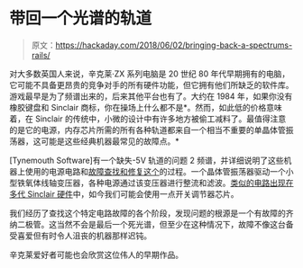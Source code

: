 # 带回一个光谱的轨道

> 原文：<https://hackaday.com/2018/06/02/bringing-back-a-spectrums-rails/>

对大多数英国人来说，辛克莱·ZX 系列电脑是 20 世纪 80 年代早期拥有的电脑，它可能不具备更昂贵的竞争对手的所有硬件功能，但它拥有他们所缺乏的软件库。游戏最早是为了频谱出来的，后来其他平台也有了。大约在 1984 年，如果你没有橡胶键盘和 Sinclair 商标，你在操场上什么都不是*。然而，如此低的价格意味着，在 Sinclair 的传统中，小微的设计中有许多地方被偷工减料了。最值得注意的是它的电源，内存芯片所需的所有各种轨道都来自一个相当不重要的单晶体管振荡器，这可能是这些经典机器最常见的故障点。*

[Tynemouth Software]有一个缺失-5V 轨道的问题 2 频谱，并详细说明了这些机器上使用的电源电路和[故障查找和修复这个](http://blog.tynemouthsoftware.co.uk/2018/05/zx-spectrum-no-5v-repair.html)的过程。一个晶体管振荡器驱动一个小型铁氧体线轴变压器，各种电源通过该变压器进行整流和滤波。[类似的电路出现在多代 Sinclair 硬件](https://hackaday.com/2017/11/01/a-teardown-with-a-twist-1975-sinclair-scientific-calculator/)中，如今我们可能会使用一点开关调节器芯片。

我们经历了查找这个特定电路故障的各个阶段，发现问题的根源是一个有故障的齐纳二极管。这当然不会是最后一个死光谱，但至少在这种情况下，故障不像这台备受喜爱但有时令人沮丧的机器那样迟钝。

辛克莱爱好者可能也会欣赏这位伟人的早期作品。